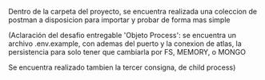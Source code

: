 Dentro de la carpeta del proyecto, se encuentra realizada una coleccion de postman a disposicion para importar y probar de forma mas simple

(Aclaración del desafio entregable 'Objeto Process': se encuentra un archivo .env.example, con ademas del puerto y la conexion de atlas, la persistencia para solo tener que cambiarla por FS, MEMORY, o MONGO

Se encuentra realizado tambien la tercer consigna, de child process)